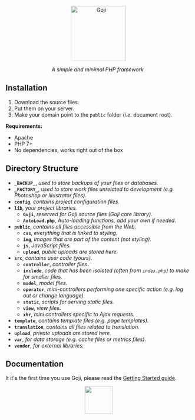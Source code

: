<p align="center">
	<a href="#" target="_blank">
		<img src="https://drive.quentinrichert.com/files/goji__text--dark.svg"
			 alt="Goji"
			 width="150"
			 height="150">
	</a>
</p>

<p align="center">
	<em>A simple and minimal PHP framework.</em>
</p>

Installation
------------

1. Download the source files.
2. Put them on your server.
2. Make your domain point to the `public` folder (*i.e.* document root).

**Requirements:**
- Apache
- PHP 7+
- No dependencies, works right out of the box

Directory Structure
-------------------

- **`_BACKUP_`**, *used to store backups of your files or databases.*
- **`_FACTORY_`**, *used to store work files unrelated to development (*e.g.* Photoshop or Illustrator files).*
- **`config`**, *contains project configuration files.*
- **`lib`**, *your project libraries.*
	- **`Goji`**, *reserved for Goji source files (Goji core library).*
	- **`AutoLoad.php`**, *Auto-loading functions, add your own if needed.*
- **`public`**, *contains all files accessible from the Web.*
	- **`css`**, *everything that is linked to styling.*
	- **`img`**, *images that are part of the content (not styling).*
	- **`js`**, *JavaScript files.*
	- **`upload`**, *public uploads are stored here.*
- **`src`**, *contains user code (yours).*
	- **`controller`**, *controller files.*
	- **`include`**, *code that has been isolated (often from `index.php`) to make for smaller files.*
	- **`model`**, *model files.*
	- **`operator`**, *mini-controllers performing one specific action (*e.g.* log out or change language).*
	- **`static`**, *scripts for serving static files.*
	- **`view`**, *view files.*
	- **`xhr`**, *mini controllers specific to Ajax requests.*
- **`template`**, *contains template files (*e.g.* page templates).*
- **`translation`**, *contains all files related to translation.*
- **`upload`**, *private uploads are stored here.*
- **`var`**, *for data storage (*e.g.* cache files or metrics files).*
- **`vendor`**, *for external libraries.*

Documentation
-------------

It it's the first time you use Goji, please read the [Getting Started guide](docs/index.md).

<p align="center">
	<a href="#" target="_blank">
		<img src="https://drive.quentinrichert.com/files/goji__berries.svg"
			 width="Goji Berries"
			 width="75"
			 height="75">
	</a>
</p>
